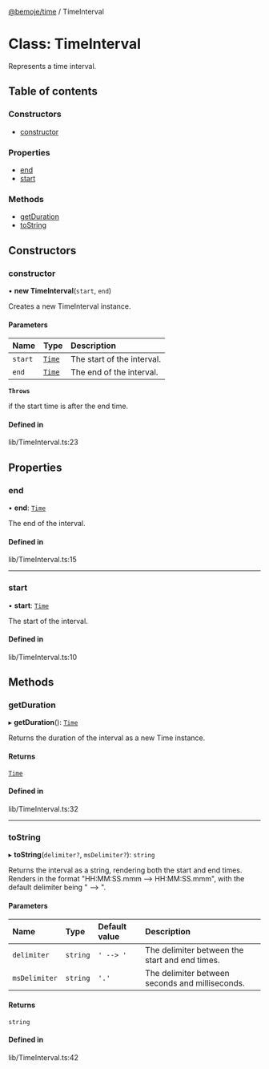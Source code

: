 [@bemoje/time](https://github.com/bemoje/tsmono/blob/main/pkg/time/docs/md/index.md) / TimeInterval

# Class: TimeInterval

Represents a time interval.

## Table of contents

### Constructors

- [constructor](https://github.com/bemoje/tsmono/blob/main/pkg/time/docs/md/classes/TimeInterval.md#constructor)

### Properties

- [end](https://github.com/bemoje/tsmono/blob/main/pkg/time/docs/md/classes/TimeInterval.md#end)
- [start](https://github.com/bemoje/tsmono/blob/main/pkg/time/docs/md/classes/TimeInterval.md#start)

### Methods

- [getDuration](https://github.com/bemoje/tsmono/blob/main/pkg/time/docs/md/classes/TimeInterval.md#getduration)
- [toString](https://github.com/bemoje/tsmono/blob/main/pkg/time/docs/md/classes/TimeInterval.md#tostring)

## Constructors

### constructor

• **new TimeInterval**(`start`, `end`)

Creates a new TimeInterval instance.

#### Parameters

| Name | Type | Description |
| :------ | :------ | :------ |
| `start` | [`Time`](https://github.com/bemoje/tsmono/blob/main/pkg/time/docs/md/classes/Time.md) | The start of the interval. |
| `end` | [`Time`](https://github.com/bemoje/tsmono/blob/main/pkg/time/docs/md/classes/Time.md) | The end of the interval. |

**`Throws`**

if the start time is after the end time.

#### Defined in

lib/TimeInterval.ts:23

## Properties

### end

• **end**: [`Time`](https://github.com/bemoje/tsmono/blob/main/pkg/time/docs/md/classes/Time.md)

The end of the interval.

#### Defined in

lib/TimeInterval.ts:15

___

### start

• **start**: [`Time`](https://github.com/bemoje/tsmono/blob/main/pkg/time/docs/md/classes/Time.md)

The start of the interval.

#### Defined in

lib/TimeInterval.ts:10

## Methods

### getDuration

▸ **getDuration**(): [`Time`](https://github.com/bemoje/tsmono/blob/main/pkg/time/docs/md/classes/Time.md)

Returns the duration of the interval as a new Time instance.

#### Returns

[`Time`](https://github.com/bemoje/tsmono/blob/main/pkg/time/docs/md/classes/Time.md)

#### Defined in

lib/TimeInterval.ts:32

___

### toString

▸ **toString**(`delimiter?`, `msDelimiter?`): `string`

Returns the interval as a string, rendering both the start and end times.
Renders in the format "HH:MM:SS.mmm --> HH:MM:SS.mmm", with the default delimiter being " --> ".

#### Parameters

| Name | Type | Default value | Description |
| :------ | :------ | :------ | :------ |
| `delimiter` | `string` | `' --> '` | The delimiter between the start and end times. |
| `msDelimiter` | `string` | `'.'` | The delimiter between seconds and milliseconds. |

#### Returns

`string`

#### Defined in

lib/TimeInterval.ts:42
